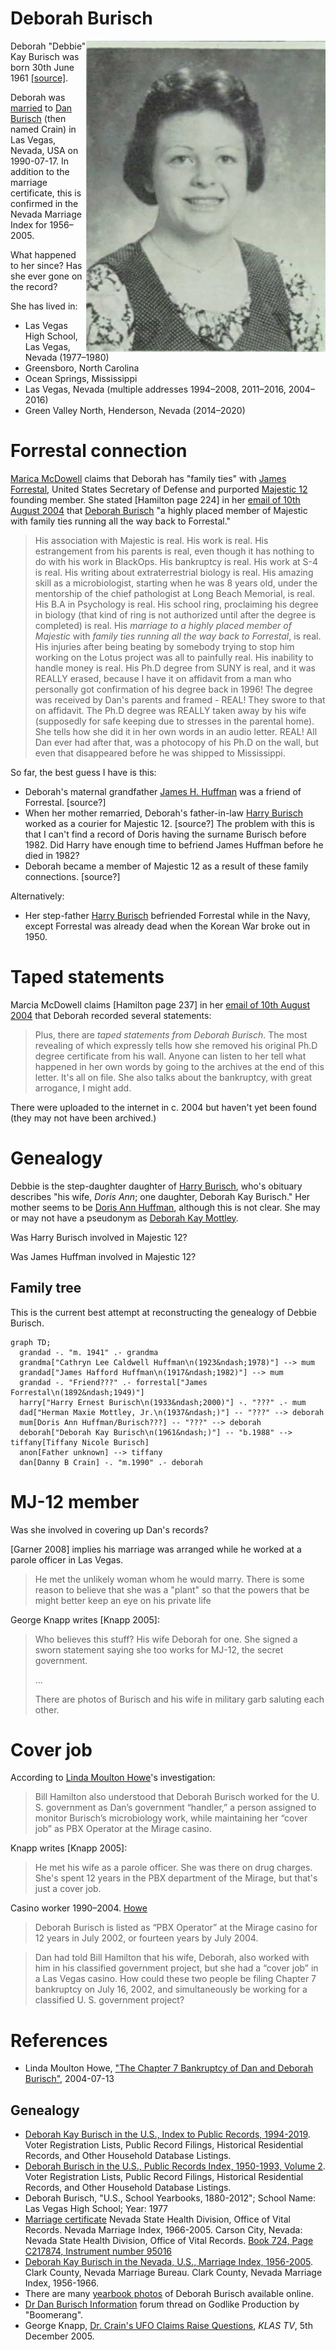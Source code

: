 # Deborah Burisch

<img align="right" src="burisch_deborah/Yearbook_profile_photo_1979.jpg" alt="Debbie Burisch 1979 yearbook photo">

Deborah "Debbie" Kay Burisch was born <time datetime="1961-06-30">30th June 1961</time> [[source]](https://www.ancestry.co.uk/discoveryui-content/view/162769031:1732).

Deborah was [married](burisch_deborah/burisch_marriage_certificate_1990.jpg) to [Dan Burisch](burisch_dan.md) (then named Crain) in Las Vegas, Nevada, USA on 1990-07-17. In addition to the marriage certificate, this is confirmed in the Nevada Marriage Index for 1956&ndash;2005.

What happened to her since? Has she ever gone on the record?

She has lived in:
- Las Vegas High School, Las Vegas, Nevada (1977&ndash;1980)
- Greensboro, North Carolina
- Ocean Springs, Mississippi
- Las Vegas, Nevada (multiple addresses 1994&ndash;2008, 2011&ndash;2016, 2004&ndash;2016)
- Green Valley North, Henderson, Nevada (2014&ndash;2020)

# Forrestal connection

[Marica McDowell](mcdowell_marcia.md) claims that Deborah has "family ties" with [James Forrestal](forrestal_james.md), United States Secretary of Defense and purported [Majestic 12](../organisations/mj12.md) founding member. She stated [Hamilton page 224] in her [email of 10th August 2004](mcdowell_marcia/2004_ufo_magazine_email.txt) that [Deborah Burisch]() "a highly placed member of Majestic with family ties running all the way back to Forrestal."

> His association with Majestic is real. His work is real. His estrangement from his parents is real, even though it has nothing to do with his work in BlackOps. His bankruptcy is real. His work at S-4 is real. His writing about extraterrestrial biology is real. His amazing skill as a microbiologist, starting when he was 8 years old, under the mentorship of the chief pathologist at Long Beach Memorial, is real. His B.A in Psychology is real. His school ring, proclaiming his degree in biology (that kind of ring is not authorized until after the degree is completed) is real. His *marriage to a highly placed member of Majestic* with *family ties running all the way back to Forrestal*, is real. His injuries after being beating by somebody trying to stop him working on the Lotus project was all to painfully real. His inability to handle money is real. His Ph.D degree from SUNY is real, and it was REALLY erased, because I have it on affidavit from a man who personally got confirmation of his degree back in 1996! The degree was received by Dan's parents and framed - REAL! They swore to that on affidavit. The Ph.D degree was REALLY taken away by his wife (supposedly for safe keeping due to stresses in the parental home). She tells how she did it in her own words in an audio letter. REAL! All Dan ever had after that, was a photocopy of his Ph.D on the wall, but even that disappeared before he was shipped to Mississippi.

So far, the best guess I have is this:

- Deborah's maternal grandfather [James H. Huffman](huffman_james.md) was a friend of Forrestal. [source?]
- When her mother remarried, Deborah's father-in-law [Harry Burisch](burisch_harry.md) worked as a courier for Majestic 12. [source?] The problem with this is that I can't find a record of Doris having the surname Burisch before 1982. Did Harry have enough time to befriend James Huffman before he died in 1982?
- Deborah became a member of Majestic 12 as a result of these family connections. [source?]

Alternatively:

* Her step-father [Harry Burisch](burisch_harry.md) befriended Forrestal while in the Navy, except Forrestal was already dead when the Korean War broke out in 1950.

# Taped statements

Marcia McDowell claims [Hamilton page 237] in her [email of 10th August 2004](mcdowell_marcia/2004_ufo_magazine_email.txt) that Deborah recorded several statements:

> Plus, there are *taped statements from Deborah Burisch*. The most revealing of which expressly tells how she removed his original Ph.D degree certificate from his wall. Anyone can listen to her tell what happened in her own words by going to the archives at the end of this letter. It's all on file. She also talks about the bankruptcy, with great arrogance, I might add.

There were uploaded to the internet in c. 2004 but haven't yet been found (they may not have been archived.)

# Genealogy

Debbie is the step-daughter daughter of [Harry Burisch](burisch_harry.md), who's obituary describes "his wife, *Doris Ann*; one daughter, Deborah Kay Burisch."  Her mother seems to be [Doris Ann Huffman](huffman_doris.md), although this is not clear. She may or may not have a pseudonym as [Deborah Kay Mottley](mottley_deborah.md).

Was Harry Burisch involved in Majestic 12?

Was James Huffman involved in Majestic 12?

## Family tree

This is the current best attempt at reconstructing the genealogy of Debbie Burisch.

```mermaid
graph TD;
  grandad -. "m. 1941" .- grandma
  grandma["Cathryn Lee Caldwell Huffman\n(1923&ndash;1978)"] --> mum
  grandad["James Hafford Huffman\n(1917&ndash;1982)"] --> mum
  grandad -. "Friend???" .- forrestal["James Forrestal\n(1892&ndash;1949)"]
  harry["Harry Ernest Burisch\n(1933&ndash;2000)"] -. "???" .- mum
  dad["Herman Maxie Mottley, Jr.\n(1937&ndash;)"] -- "???" --> deborah
  mum[Doris Ann Huffman/Burisch???] -- "???" --> deborah
  deborah["Deborah Kay Burisch\n(1961&ndash;)"] -- "b.1988" --> tiffany[Tiffany Nicole Burisch]
  anon[Father unknown] --> tiffany
  dan[Danny B Crain] -. "m.1990" .- deborah
```

# MJ-12 member

Was she involved in covering up Dan's records?

[Garner 2008] implies his marriage was arranged while he worked at a parole officer in Las Vegas.

> He met the unlikely woman whom he would marry. There is
some reason to believe that she was a "plant" so that the powers that be might
better keep an eye on his private life

George Knapp writes [Knapp 2005]:

> Who believes this stuff? His wife Deborah for one. She signed a sworn statement saying she too works for MJ-12, the secret government.
>
> ...
>
> There are photos of Burisch and his wife in military garb saluting each other. 

# Cover job

According to [Linda Moulton Howe](https://www.earthfiles.com/2004/07/13/the-chapter-7-bankruptcy-of-dan-and-deborah-burisch/)'s investigation:

> Bill Hamilton also understood that Deborah Burisch worked for the U. S. government as Dan’s government “handler,” a person assigned to monitor Burisch’s microbiology work, while maintaining her “cover job” as PBX Operator at the Mirage casino.

Knapp writes [Knapp 2005]:

> He met his wife as a parole officer. She was there on drug charges. She's spent 12 years in the PBX department of the Mirage, but that's just a cover job. 

Casino worker 1990&ndash;2004. [Howe](https://www.earthfiles.com/2004/07/13/the-chapter-7-bankruptcy-of-dan-and-deborah-burisch/)

>  Deborah Burisch is listed as “PBX Operator” at the Mirage casino for 12 years in July 2002, or fourteen years by July 2004.

> Dan had told Bill Hamilton that his wife, Deborah, also worked with him in his classified government project, but she had a “cover job” in a Las Vegas casino.
> How could these two people be filing Chapter 7 bankruptcy on July 16, 2002, and simultaneously be working for a classified U. S. government project?

# References

- Linda Moulton Howe, ["The Chapter 7 Bankruptcy of Dan and Deborah Burisch"](https://www.earthfiles.com/2004/07/13/the-chapter-7-bankruptcy-of-dan-and-deborah-burisch/), 2004-07-13

## Genealogy

- [Deborah Kay Burisch in the U.S., Index to Public Records, 1994-2019](https://www.ancestry.co.uk/discoveryui-content/view/334934689:1788). Voter Registration Lists, Public Record Filings, Historical Residential Records, and Other Household Database Listings.
- [Deborah Burisch in the U.S., Public Records Index, 1950-1993, Volume 2](https://www.ancestry.co.uk/discoveryui-content/view/162769031:1732). Voter Registration Lists, Public Record Filings, Historical Residential Records, and Other Household Database Listings.
- Deborah Burisch, "U.S., School Yearbooks, 1880-2012"; School Name: Las Vegas High School; Year: 1977
- [Marriage certificate](burisch_deborah/burisch_marriage_certificate_1990.jpg) Nevada State Health Division, Office of Vital Records. Nevada Marriage Index, 1966-2005. Carson City, Nevada: Nevada State Health Division, Office of Vital Records. [Book 724, Page C217874, Instrument number 95016](https://www.ancestry.com/discoveryui-content/view/7406902:1100)
- [Deborah Kay Burisch in the Nevada, U.S., Marriage Index, 1956-2005](https://www.ancestry.co.uk/discoveryui-content/view/7406902:1100). Clark County, Nevada Marriage Bureau. Clark County, Nevada Marriage Index, 1956-1966.
- There are many [yearbook photos](./deborah_burisch/) of Deborah Burisch available online.
- [Dr Dan Burisch Information](https://godlike.com/forum1/message157012/pg1?regp=bm9fMTcwMTU0NzgxNw==) forum thread on Godlike Production by "Boomerang".
- George Knapp, [Dr. Crain's UFO Claims Raise Questions](https://web.archive.org/web/20060316221612/http://www.klas-tv.com/Global/story.asp?S=4190378), *KLAS TV*, 5th December 2005.
